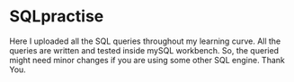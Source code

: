 # SQLpractise
Here I uploaded all the SQL queries throughout my learning curve. All the queries are written and tested inside mySQL workbench. So, the queried might need minor changes if you are using some other SQL engine. Thank You.
